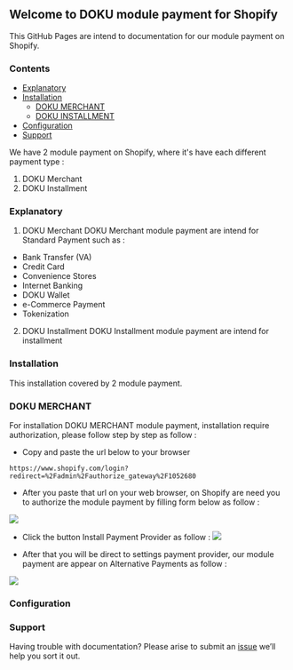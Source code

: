 ## Welcome to DOKU module payment for Shopify

This GitHub Pages are intend to documentation for our module payment on Shopify.

### Contents ###
- [Explanatory](#explanatory)
- [Installation](#installation)
  - [DOKU MERCHANT](#dokumerchant)
  - [DOKU INSTALLMENT](#installment)
- [Configuration](#configuration)
- [Support](#support)

We have 2 module payment on Shopify, where it's have each different payment type :

1. DOKU Merchant
2. DOKU Installment

### Explanatory ###

1. DOKU Merchant
DOKU Merchant module payment are intend for Standard Payment such as :
- Bank Transfer (VA)
- Credit Card
- Convenience Stores
- Internet Banking
- DOKU Wallet
- e-Commerce Payment
- Tokenization

2. DOKU Installment
DOKU Installment module payment are intend for installment


### Installation ###

This installation covered  by 2 module payment. 

### DOKU MERCHANT ###

For installation DOKU MERCHANT module payment, installation require authorization, please follow step by step as follow : 

- Copy and paste the url below to your browser

```
https://www.shopify.com/login?redirect=%2Fadmin%2Fauthorize_gateway%2F1052680
```


- After you paste that url on your web browser, on Shopify are need you to authorize the module payment by filling form below as follow : 

![](https://farm5.staticflickr.com/4696/38880248534_2c37c22ce9_b.jpg)


- Click the button Install Payment Provider as follow : 
![](https://farm5.staticflickr.com/4755/24721326177_b2a2f28e25_b.jpg)


- After that you will be direct to settings payment provider, our module payment are appear on Alternative Payments as follow : 

![](https://farm5.staticflickr.com/4744/24721361157_4187d96d81_z.jpg) 



### Configuration ###



### Support ###

Having trouble with documentation? Please arise to submit an [issue](https://github.com/PTNUSASATUINTIARTHA-DOKU/DOKUShopify/issues) we’ll help you sort it out.
